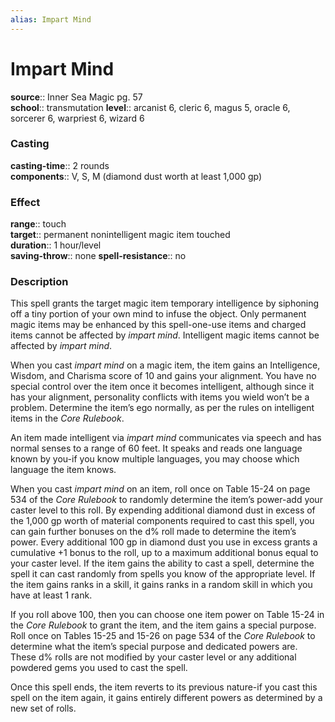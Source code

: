 ```yaml
---
alias: Impart Mind
---
```


# Impart Mind 

**source**:: Inner Sea Magic pg. 57  
**school**:: transmutation
**level**:: arcanist 6, cleric 6, magus 5, oracle 6, sorcerer 6, warpriest 6, wizard 6

### Casting 

**casting-time**:: 2 rounds  
**components**:: V, S, M (diamond dust worth at least 1,000 gp)

### Effect 

**range**:: touch  
**target**:: permanent nonintelligent magic item touched  
**duration**:: 1 hour/level  
**saving-throw**:: none
**spell-resistance**:: no

### Description 

This spell grants the target magic item temporary intelligence by siphoning off a tiny portion of your own mind to infuse the object. Only permanent magic items may be enhanced by this spell-one-use items and charged items cannot be affected by *impart mind*. Intelligent magic items cannot be affected by *impart mind*.  
  
When you cast *impart mind* on a magic item, the item gains an Intelligence, Wisdom, and Charisma score of 10 and gains your alignment. You have no special control over the item once it becomes intelligent, although since it has your alignment, personality conflicts with items you wield won’t be a problem. Determine the item’s ego normally, as per the rules on intelligent items in the *Core Rulebook*.  
  
An item made intelligent via *impart mind* communicates via speech and has normal senses to a range of 60 feet. It speaks and reads one language known by you-if you know multiple languages, you may choose which language the item knows.  
  
When you cast *impart mind* on an item, roll once on Table 15-24 on page 534 of the *Core Rulebook* to randomly determine the item’s power-add your caster level to this roll. By expending additional diamond dust in excess of the 1,000 gp worth of material components required to cast this spell, you can gain further bonuses on the d% roll made to determine the item’s power. Every additional 100 gp in diamond dust you use in excess grants a cumulative +1 bonus to the roll, up to a maximum additional bonus equal to your caster level. If the item gains the ability to cast a spell, determine the spell it can cast randomly from spells you know of the appropriate level. If the item gains ranks in a skill, it gains ranks in a random skill in which you have at least 1 rank.  
  
If you roll above 100, then you can choose one item power on Table 15-24 in the *Core Rulebook* to grant the item, and the item gains a special purpose. Roll once on Tables 15-25 and 15-26 on page 534 of the *Core Rulebook* to determine what the item’s special purpose and dedicated powers are. These d% rolls are not modified by your caster level or any additional powdered gems you used to cast the spell.  
  
Once this spell ends, the item reverts to its previous nature-if you cast this spell on the item again, it gains entirely different powers as determined by a new set of rolls.
